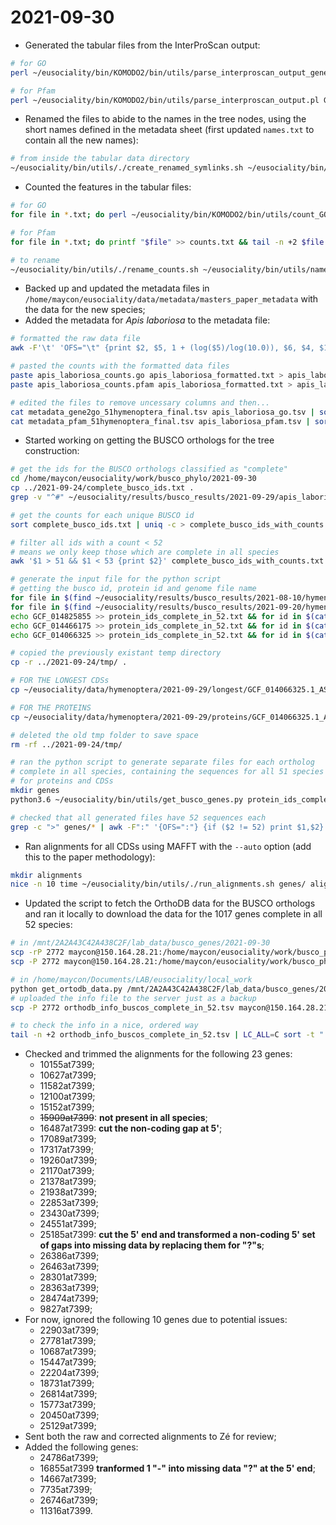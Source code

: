 # 2021-09-30

- Generated the tabular files from the InterProScan output:
```bash
# for GO
perl ~/eusociality/bin/KOMODO2/bin/utils/parse_interproscan_output_gene2GO.pl GCF_014066325.tsv /home/maycon/eusociality/work/komodo_inputs/gene2go/2021-09-29/

# for Pfam
perl ~/eusociality/bin/KOMODO2/bin/utils/parse_interproscan_output.pl GCF_014066325.tsv "Pfam" /home/maycon/eusociality/work/komodo_inputs/pfam/2021-09-29/
```
- Renamed the files to abide to the names in the tree nodes, using the short names defined in the metadata sheet (first updated `names.txt` to contain all the new names):
```bash
# from inside the tabular data directory
~/eusociality/bin/utils/./create_renamed_symlinks.sh ~/eusociality/bin/utils/names.txt .
```
- Counted the features in the tabular files:
```bash
# for GO
for file in *.txt; do perl ~/eusociality/bin/KOMODO2/bin/utils/count_GO_gene2GO.pl $file >> counts.txt; done

# for Pfam
for file in *.txt; do printf "$file" >> counts.txt && tail -n +2 $file | wc -l | awk 'OFS="\t" {print $2, $1}' >> counts.txt; done

# to rename
~/eusociality/bin/utils/./rename_counts.sh ~/eusociality/bin/utils/names.txt counts.txt
```
- Backed up and updated the metadata files in `/home/maycon/eusociality/data/metadata/masters_paper_metadata` with the data for the new species;
- Added the metadata for *Apis laboriosa* to the metadata file:
```bash
# formatted the raw data file
awk -F'\t' 'OFS="\t" {print $2, $5, 1 + (log($5)/log(10.0)), $6, $4, $1, $3}' apis_laboriosa_data.txt > apis_laboriosa_formatted.txt

# pasted the counts with the formatted data files
paste apis_laboriosa_counts.go apis_laboriosa_formatted.txt > apis_laboriosa_go.tsv
paste apis_laboriosa_counts.pfam apis_laboriosa_formatted.txt > apis_laboriosa_pfam.tsv

# edited the files to remove uncessary columns and then...
cat metadata_gene2go_51hymenoptera_final.tsv apis_laboriosa_go.tsv | sort -k1,1 > metadata_gene2go_52hymenoptera_final.tsv
cat metadata_pfam_51hymenoptera_final.tsv apis_laboriosa_pfam.tsv | sort -k1,1 > metadata_pfam_52hymenoptera_final.tsv
```
- Started working on getting the BUSCO orthologs for the tree construction:
```bash
# get the ids for the BUSCO orthologs classified as "complete"
cd /home/maycon/eusociality/work/busco_phylo/2021-09-30
cp ../2021-09-24/complete_busco_ids.txt .
grep -v "^#" ~/eusociality/results/busco_results/2021-09-29/apis_laboriosa_busco/run_hymenoptera_odb10/full_table.tsv | awk '$2=="Complete" {print $1}' >> complete_busco_ids.txt # Apis laboriosa

# get the counts for each unique BUSCO id
sort complete_busco_ids.txt | uniq -c > complete_busco_ids_with_counts.txt

# filter all ids with a count < 52 
# means we only keep those which are complete in all species
awk '$1 > 51 && $1 < 53 {print $2}' complete_busco_ids_with_counts.txt > final_busco_ids_complete_in_52.txt

# generate the input file for the python script
# getting the busco id, protein id and genome file name
for file in $(find ~/eusociality/results/busco_results/2021-08-10/hymenoptera_all_annotated/*/run* -name "full_table*.tsv"); do short=$(echo "${file#*hymenoptera_all_annotated/}"); echo "${short%%\.*}" >> protein_ids_complete_in_52.txt; for id in $(cat final_busco_ids_complete_in_52.txt); do grep -v "^#" ${file} | awk -v id="$id" '{OFS="|"} {if ($1==id) print $1,$3}' >> protein_ids_complete_in_52.txt; done; done # original 44
for file in $(find ~/eusociality/results/busco_results/2021-09-20/hymenoptera_ncbi_annotated_01/*/run* -name "full_table*.tsv"); do short=$(echo "${file#*hymenoptera_ncbi_annotated_01/}"); echo "${short%%\.*}" >> protein_ids_complete_in_52.txt; for id in $(cat final_busco_ids_complete_in_52.txt); do grep -v "^#" ${file} | awk -v id="$id" '{OFS="|"} {if ($1==id) print $1,$3}' >> protein_ids_complete_in_52.txt; done; done # new 5
echo GCF_014825855 >> protein_ids_complete_in_52.txt && for id in $(cat final_busco_ids_complete_in_52.txt); do grep -v "^#" ~/eusociality/results/busco_results/2021-09-23/bombus_pyrosoma_busco/run_hymenoptera_odb10/full_table.tsv | awk -v id="$id" '{OFS="|"} {if ($1==id) print $1,$3}' >> protein_ids_complete_in_52.txt; done # Bombus pyrosoma
echo GCF_014466175 >> protein_ids_complete_in_52.txt && for id in $(cat final_busco_ids_complete_in_52.txt); do grep -v "^#" ~/eusociality/results/busco_results/2021-09-24/vespula_pensylvanica_busco/run_hymenoptera_odb10/full_table.tsv | awk -v id="$id" '{OFS="|"} {if ($1==id) print $1,$3}' >> protein_ids_complete_in_52.txt; done # Vespula pensylvanica
echo GCF_014066325 >> protein_ids_complete_in_52.txt && for id in $(cat final_busco_ids_complete_in_52.txt); do grep -v "^#" ~/eusociality/results/busco_results/2021-09-29/apis_laboriosa_busco/run_hymenoptera_odb10/full_table.tsv | awk -v id="$id" '{OFS="|"} {if ($1==id) print $1,$3}' >> protein_ids_complete_in_52.txt; done # Apis laboriosa

# copied the previously existant temp directory
cp -r ../2021-09-24/tmp/ .

# FOR THE LONGEST CDSs
cp ~/eusociality/data/hymenoptera/2021-09-29/longest/GCF_014066325.1_ASM1406632v1_genomic.gbff_nt.fasta.longest tmp/cds/

# FOR THE PROTEINS
cp ~/eusociality/data/hymenoptera/2021-09-29/proteins/GCF_014066325.1_ASM1406632v1_genomic.gbff_nt.fasta.longest.ids.aa.fa tmp/prot/

# deleted the old tmp folder to save space
rm -rf ../2021-09-24/tmp/

# ran the python script to generate separate files for each ortholog
# complete in all species, containing the sequences for all 51 species
# for proteins and CDSs
mkdir genes
python3.6 ~/eusociality/bin/utils/get_busco_genes.py protein_ids_complete_in_52.txt tmp/cds/ tmp/prot/ genes/

# checked that all generated files have 52 sequences each
grep -c ">" genes/* | awk -F":" '{OFS=":"} {if ($2 != 52) print $1,$2}'
```
- Ran alignments for all CDSs using MAFFT with the `--auto` option (add this to the paper methodology):
```bash
mkdir alignments
nice -n 10 time ~/eusociality/bin/utils/./run_alignments.sh genes/ alignments/ 50
```
- Updated the script to fetch the OrthoDB data for the BUSCO orthologs and ran it locally to download the data for the 1017 genes complete in all 52 species:
```bash
# in /mnt/2A2A43C42A438C2F/lab_data/busco_genes/2021-09-30
scp -rP 2772 maycon@150.164.28.21:/home/maycon/eusociality/work/busco_phylo/alignments .
scp -P 2772 maycon@150.164.28.21:/home/maycon/eusociality/work/busco_phylo/2021-09-30/final_busco_ids_complete_in_52.txt .

# in /home/maycon/Documents/LAB/eusociality/local_work
python get_ortodb_data.py /mnt/2A2A43C42A438C2F/lab_data/busco_genes/2021-09-30/final_busco_ids_complete_in_52.txt 4 $STORAGE/lab_data/busco_genes/2021-09-30/orthodb_info_buscos_complete_in_52.tsv
# uploaded the info file to the server just as a backup
scp -P 2772 orthodb_info_buscos_complete_in_52.tsv maycon@150.164.28.21:/home/maycon/eusociality/work/busco_phylo/2021-09-30/

# to check the info in a nice, ordered way
tail -n +2 orthodb_info_buscos_complete_in_52.tsv | LC_ALL=C sort -t "    " -g -r -k3,3 | less -S
```
- Checked and trimmed the alignments for the following 23 genes:
	- 10155at7399;
	- 10627at7399;
	- 11582at7399;
	- 12100at7399;
	- 15152at7399;
	- ~~15909at7399~~: **not present in all species**;
	- 16487at7399: **cut the non-coding gap at 5'**;
	- 17089at7399;
	- 17317at7399;
	- 19260at7399;
	- 21170at7399;
	- 21378at7399;
	- 21938at7399;
	- 22853at7399;
	- 23430at7399;
	- 24551at7399;
	- 25185at7399: **cut the 5' end and transformed a non-coding 5' set of gaps into missing data by replacing them for "?"s**;
	- 26386at7399;
	- 26463at7399;
	- 28301at7399;
	- 28363at7399;
	- 28474at7399;
	- 9827at7399;
- For now, ignored the following 10 genes due to potential issues:
	- 22903at7399;
	- 27781at7399;
	- 10687at7399;
	- 15447at7399;
	- 22204at7399;
	- 18731at7399;
	- 26814at7399;
	- 15773at7399;
	- 20450at7399;
	- 25129at7399;
- Sent both the raw and corrected alignments to Zé for review;
- Added the following genes:
	- 24786at7399;
	- 16855at7399 **tranformed 1 "-" into missing data "?" at the 5' end**;
	- 14667at7399;
	- 7735at7399;
	- 26746at7399;
	- 11316at7399.
